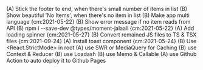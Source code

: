 (A) Stick the footer to end, when there's small number of items in list
(B) Show beautiful 'No Items', when there's no item in list
(B) Make app multi language {cm:2021-05-22}
(B) Show error message if no item reads from API
(B) npm i --save-dev \@types/moment-jalaali {cm:2021-05-22}
(A) Add loading spinner {cm:2021-05-27}
(B) Convert remained JS files to TS & TSX files {cm:2021-09-24}
(A) Install toast component {cm:2021-05-24}
(B) Use <React.StrictMode> in root
(A) use SWR or MediaQuery for Caching
(B) use Context & Reducer
(B) use Loadash
(B) use Memo & Callable
(A) use Github Action to auto deploy it to Github Pages
